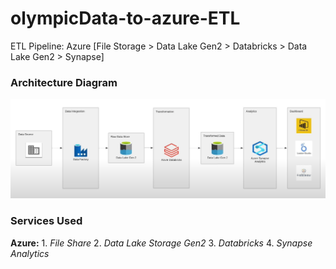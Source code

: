 ﻿# olympicData-to-azure-ETL

ETL Pipeline: Azure [File Storage > Data Lake Gen2 > Databricks > Data Lake Gen2 > Synapse]

### Architecture Diagram

![Architecture Diagram](https://raw.githubusercontent.com/rokusho235/olympicData-to-azure-ETL/main/arch.png)

### Services Used

**Azure:**
      1.  *File Share*
      2.  *Data Lake Storage Gen2*
      3.  *Databricks*
      4.  *Synapse Analytics*
